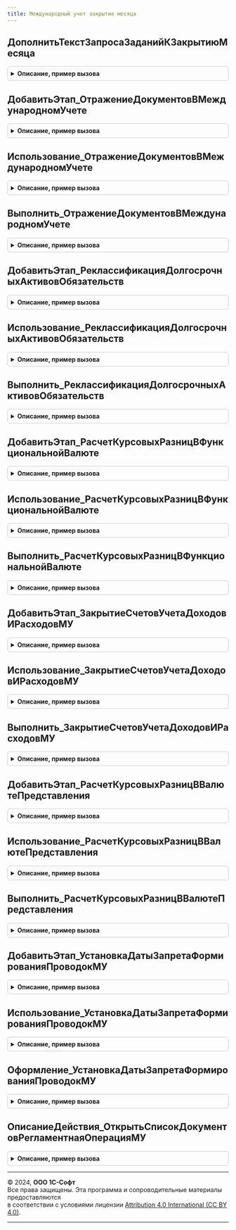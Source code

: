 ```yaml
---
title: Международный учет закрытие месяца
---
```



## ДополнитьТекстЗапросаЗаданийКЗакрытиюМесяца
<details style="margin: 1em 0; padding: 0.5em; border: 1px solid #ccc; border-radius: 6px;">

<summary style="font-weight: bold; cursor: pointer;">Описание, пример вызова</summary>

```bsl

// Дополняет текст запроса механизма формирования заданий закрытия месяца.
//
// Параметры:
// 	Запрос - Запрос - используется для установки параметров запроса.
// 	ТекстЗапроса - Строка - строка с текстом запроса.
// 	ТекстЗапросаВременныхТаблиц - Строка - строка с текстом запроса временных таблиц.
// 	ИменаВременныхТаблиц - Строка - массив имен создаваемых временных таблиц для последующего уничтожения.
Процедура ДополнитьТекстЗапросаЗаданийКЗакрытиюМесяца(Запрос, ТекстЗапроса, ТекстЗапросаВременныхТаблиц, ИменаВременныхТаблиц) Экспорт
```

Пример вызова
```bsl
МеждународныйУчетЗакрытиеМесяца.ДополнитьТекстЗапросаЗаданийКЗакрытиюМесяца(Запрос, ТекстЗапроса, ТекстЗапросаВременныхТаблиц, ИменаВременныхТаблиц) 
```
</details>

## ДобавитьЭтап_ОтражениеДокументовВМеждународномУчете
<details style="margin: 1em 0; padding: 0.5em; border: 1px solid #ccc; border-radius: 6px;">

<summary style="font-weight: bold; cursor: pointer;">Описание, пример вызова</summary>

```bsl

// Добавляет этап в таблицу этапов закрытия месяца.
// Элементы данной таблицы являются элементами второго уровня в дереве этапов в форме закрытия месяца.
//
// Параметры:
// 	ТаблицаЭтапов - см. Обработки.ОперацииЗакрытияМесяца.ИнициализироватьТаблицуОписанияЭтапов
// 	ТекущийРодитель - Строка - идентификатор группы.
Процедура ДобавитьЭтап_ОтражениеДокументовВМеждународномУчете(ТаблицаЭтапов,ТекущийРодитель) Экспорт
```

Пример вызова
```bsl
МеждународныйУчетЗакрытиеМесяца.ДобавитьЭтап_ОтражениеДокументовВМеждународномУчете(ТаблицаЭтапов, ТекущийРодитель) 
```
</details>

## Использование_ОтражениеДокументовВМеждународномУчете
<details style="margin: 1em 0; padding: 0.5em; border: 1px solid #ccc; border-radius: 6px;">

<summary style="font-weight: bold; cursor: pointer;">Описание, пример вызова</summary>

```bsl

// Выполняет проверку необходимости выполнения этапа закрытия месяца.
//
// Параметры:
//	ПараметрыОбработчика - см. ЗакрытиеМесяцаСервер.ИнициализироватьПараметрыОбработчикаЭтапаЗакрытияМесяцаДляПроверки.
//
Процедура Использование_ОтражениеДокументовВМеждународномУчете(ПараметрыОбработчика) Экспорт
```

Пример вызова
```bsl
МеждународныйУчетЗакрытиеМесяца.Использование_ОтражениеДокументовВМеждународномУчете(ПараметрыОбработчика) 
```
</details>

## Выполнить_ОтражениеДокументовВМеждународномУчете
<details style="margin: 1em 0; padding: 0.5em; border: 1px solid #ccc; border-radius: 6px;">

<summary style="font-weight: bold; cursor: pointer;">Описание, пример вызова</summary>

```bsl

// Выполняет этап закрытия месяца.
//
// Параметры:
//	ПараметрыОбработчика - см. ЗакрытиеМесяцаСервер.ИнициализироватьПараметрыОбработчикаЭтапаЗакрытияМесяцаДляПроверки.
//
Процедура Выполнить_ОтражениеДокументовВМеждународномУчете(ПараметрыОбработчика) Экспорт
```

Пример вызова
```bsl
МеждународныйУчетЗакрытиеМесяца.Выполнить_ОтражениеДокументовВМеждународномУчете(ПараметрыОбработчика) 
```
</details>

## ДобавитьЭтап_РеклассификацияДолгосрочныхАктивовОбязательств
<details style="margin: 1em 0; padding: 0.5em; border: 1px solid #ccc; border-radius: 6px;">

<summary style="font-weight: bold; cursor: pointer;">Описание, пример вызова</summary>

```bsl

// Добавляет этап в таблицу этапов закрытия месяца.
// Элементы данной таблицы являются элементами второго уровня в дереве этапов в форме закрытия месяца.
//
// Параметры:
// 	ТаблицаЭтапов - см. Обработки.ОперацииЗакрытияМесяца.ИнициализироватьТаблицуОписанияЭтапов
// 	ТекущийРодитель - Строка - идентификатор группы.
Процедура ДобавитьЭтап_РеклассификацияДолгосрочныхАктивовОбязательств(ТаблицаЭтапов, ТекущийРодитель) Экспорт
```

Пример вызова
```bsl
МеждународныйУчетЗакрытиеМесяца.ДобавитьЭтап_РеклассификацияДолгосрочныхАктивовОбязательств(ТаблицаЭтапов, ТекущийРодитель) 
```
</details>

## Использование_РеклассификацияДолгосрочныхАктивовОбязательств
<details style="margin: 1em 0; padding: 0.5em; border: 1px solid #ccc; border-radius: 6px;">

<summary style="font-weight: bold; cursor: pointer;">Описание, пример вызова</summary>

```bsl

// Выполняет проверку необходимости выполнения этапа закрытия месяца.
//
// Параметры:
//	ПараметрыОбработчика - см. ЗакрытиеМесяцаСервер.ИнициализироватьПараметрыОбработчикаЭтапаЗакрытияМесяцаДляПроверки.
//
Процедура Использование_РеклассификацияДолгосрочныхАктивовОбязательств(ПараметрыОбработчика) Экспорт
```

Пример вызова
```bsl
МеждународныйУчетЗакрытиеМесяца.Использование_РеклассификацияДолгосрочныхАктивовОбязательств(ПараметрыОбработчика) 
```
</details>

## Выполнить_РеклассификацияДолгосрочныхАктивовОбязательств
<details style="margin: 1em 0; padding: 0.5em; border: 1px solid #ccc; border-radius: 6px;">

<summary style="font-weight: bold; cursor: pointer;">Описание, пример вызова</summary>

```bsl

// Выполняет этап закрытия месяца.
//
// Параметры:
//	ПараметрыОбработчика - см. ЗакрытиеМесяцаСервер.ИнициализироватьПараметрыОбработчикаЭтапаЗакрытияМесяцаДляПроверки.
//
Процедура Выполнить_РеклассификацияДолгосрочныхАктивовОбязательств(ПараметрыОбработчика) Экспорт
```

Пример вызова
```bsl
МеждународныйУчетЗакрытиеМесяца.Выполнить_РеклассификацияДолгосрочныхАктивовОбязательств(ПараметрыОбработчика) 
```
</details>

## ДобавитьЭтап_РасчетКурсовыхРазницВФункциональнойВалюте
<details style="margin: 1em 0; padding: 0.5em; border: 1px solid #ccc; border-radius: 6px;">

<summary style="font-weight: bold; cursor: pointer;">Описание, пример вызова</summary>

```bsl

// Добавляет этап в таблицу этапов закрытия месяца.
// Элементы данной таблицы являются элементами второго уровня в дереве этапов в форме закрытия месяца.
//
// Параметры:
// 	ТаблицаЭтапов - см. Обработки.ОперацииЗакрытияМесяца.ИнициализироватьТаблицуОписанияЭтапов
// 	ТекущийРодитель - Строка - идентификатор группы.
//
Процедура ДобавитьЭтап_РасчетКурсовыхРазницВФункциональнойВалюте(ТаблицаЭтапов,ТекущийРодитель) Экспорт
```

Пример вызова
```bsl
МеждународныйУчетЗакрытиеМесяца.ДобавитьЭтап_РасчетКурсовыхРазницВФункциональнойВалюте(ТаблицаЭтапов, ТекущийРодитель) 
```
</details>

## Использование_РасчетКурсовыхРазницВФункциональнойВалюте
<details style="margin: 1em 0; padding: 0.5em; border: 1px solid #ccc; border-radius: 6px;">

<summary style="font-weight: bold; cursor: pointer;">Описание, пример вызова</summary>

```bsl

// Выполняет проверку необходимости выполнения этапа закрытия месяца.
//
// Параметры:
//	ПараметрыОбработчика - см. ЗакрытиеМесяцаСервер.ИнициализироватьПараметрыОбработчикаЭтапаЗакрытияМесяцаДляПроверки.
//
Процедура Использование_РасчетКурсовыхРазницВФункциональнойВалюте(ПараметрыОбработчика) Экспорт
```

Пример вызова
```bsl
МеждународныйУчетЗакрытиеМесяца.Использование_РасчетКурсовыхРазницВФункциональнойВалюте(ПараметрыОбработчика) 
```
</details>

## Выполнить_РасчетКурсовыхРазницВФункциональнойВалюте
<details style="margin: 1em 0; padding: 0.5em; border: 1px solid #ccc; border-radius: 6px;">

<summary style="font-weight: bold; cursor: pointer;">Описание, пример вызова</summary>

```bsl

// Выполняет этап закрытия месяца.
//
// Параметры:
//	ПараметрыОбработчика - см. ЗакрытиеМесяцаСервер.ИнициализироватьПараметрыОбработчикаЭтапаЗакрытияМесяцаДляПроверки.
//
Процедура Выполнить_РасчетКурсовыхРазницВФункциональнойВалюте(ПараметрыОбработчика) Экспорт
```

Пример вызова
```bsl
МеждународныйУчетЗакрытиеМесяца.Выполнить_РасчетКурсовыхРазницВФункциональнойВалюте(ПараметрыОбработчика) 
```
</details>

## ДобавитьЭтап_ЗакрытиеСчетовУчетаДоходовИРасходовМУ
<details style="margin: 1em 0; padding: 0.5em; border: 1px solid #ccc; border-radius: 6px;">

<summary style="font-weight: bold; cursor: pointer;">Описание, пример вызова</summary>

```bsl

// Добавляет этап в таблицу этапов закрытия месяца.
// Элементы данной таблицы являются элементами второго уровня в дереве этапов в форме закрытия месяца.
//
// Параметры:
// 	ТаблицаЭтапов - см. Обработки.ОперацииЗакрытияМесяца.ИнициализироватьТаблицуОписанияЭтапов
// 	ТекущийРодитель - Строка - идентификатор группы.
Процедура ДобавитьЭтап_ЗакрытиеСчетовУчетаДоходовИРасходовМУ(ТаблицаЭтапов,ТекущийРодитель) Экспорт
```

Пример вызова
```bsl
МеждународныйУчетЗакрытиеМесяца.ДобавитьЭтап_ЗакрытиеСчетовУчетаДоходовИРасходовМУ(ТаблицаЭтапов, ТекущийРодитель) 
```
</details>

## Использование_ЗакрытиеСчетовУчетаДоходовИРасходовМУ
<details style="margin: 1em 0; padding: 0.5em; border: 1px solid #ccc; border-radius: 6px;">

<summary style="font-weight: bold; cursor: pointer;">Описание, пример вызова</summary>

```bsl

// Выполняет проверку необходимости выполнения этапа закрытия месяца.
//
// Параметры:
//	ПараметрыОбработчика - см. ЗакрытиеМесяцаСервер.ИнициализироватьПараметрыОбработчикаЭтапаЗакрытияМесяцаДляПроверки.
//
Процедура Использование_ЗакрытиеСчетовУчетаДоходовИРасходовМУ(ПараметрыОбработчика) Экспорт
```

Пример вызова
```bsl
МеждународныйУчетЗакрытиеМесяца.Использование_ЗакрытиеСчетовУчетаДоходовИРасходовМУ(ПараметрыОбработчика) 
```
</details>

## Выполнить_ЗакрытиеСчетовУчетаДоходовИРасходовМУ
<details style="margin: 1em 0; padding: 0.5em; border: 1px solid #ccc; border-radius: 6px;">

<summary style="font-weight: bold; cursor: pointer;">Описание, пример вызова</summary>

```bsl

// Выполняет этап закрытия месяца.
//
// Параметры:
//	ПараметрыОбработчика - см. ЗакрытиеМесяцаСервер.ИнициализироватьПараметрыОбработчикаЭтапаЗакрытияМесяцаДляПроверки.
//
Процедура Выполнить_ЗакрытиеСчетовУчетаДоходовИРасходовМУ(ПараметрыОбработчика) Экспорт
```

Пример вызова
```bsl
МеждународныйУчетЗакрытиеМесяца.Выполнить_ЗакрытиеСчетовУчетаДоходовИРасходовМУ(ПараметрыОбработчика) 
```
</details>

## ДобавитьЭтап_РасчетКурсовыхРазницВВалютеПредставления
<details style="margin: 1em 0; padding: 0.5em; border: 1px solid #ccc; border-radius: 6px;">

<summary style="font-weight: bold; cursor: pointer;">Описание, пример вызова</summary>

```bsl

// Добавляет этап в таблицу этапов закрытия месяца.
// Элементы данной таблицы являются элементами второго уровня в дереве этапов в форме закрытия месяца.
//
// Параметры:
// 	ТаблицаЭтапов - см. Обработки.ОперацииЗакрытияМесяца.ИнициализироватьТаблицуОписанияЭтапов
// 	ТекущийРодитель - Строка - идентификатор группы.
Процедура ДобавитьЭтап_РасчетКурсовыхРазницВВалютеПредставления(ТаблицаЭтапов,ТекущийРодитель) Экспорт
```

Пример вызова
```bsl
МеждународныйУчетЗакрытиеМесяца.ДобавитьЭтап_РасчетКурсовыхРазницВВалютеПредставления(ТаблицаЭтапов, ТекущийРодитель) 
```
</details>

## Использование_РасчетКурсовыхРазницВВалютеПредставления
<details style="margin: 1em 0; padding: 0.5em; border: 1px solid #ccc; border-radius: 6px;">

<summary style="font-weight: bold; cursor: pointer;">Описание, пример вызова</summary>

```bsl

// Выполняет проверку необходимости выполнения этапа закрытия месяца.
//
// Параметры:
//	ПараметрыОбработчика - см. ЗакрытиеМесяцаСервер.ИнициализироватьПараметрыОбработчикаЭтапаЗакрытияМесяцаДляПроверки.
//
Процедура Использование_РасчетКурсовыхРазницВВалютеПредставления(ПараметрыОбработчика) Экспорт
```

Пример вызова
```bsl
МеждународныйУчетЗакрытиеМесяца.Использование_РасчетКурсовыхРазницВВалютеПредставления(ПараметрыОбработчика) 
```
</details>

## Выполнить_РасчетКурсовыхРазницВВалютеПредставления
<details style="margin: 1em 0; padding: 0.5em; border: 1px solid #ccc; border-radius: 6px;">

<summary style="font-weight: bold; cursor: pointer;">Описание, пример вызова</summary>

```bsl

// Выполняет этап закрытия месяца.
//
// Параметры:
//	ПараметрыОбработчика - см. ЗакрытиеМесяцаСервер.ИнициализироватьПараметрыОбработчикаЭтапаЗакрытияМесяцаДляПроверки.
//
Процедура Выполнить_РасчетКурсовыхРазницВВалютеПредставления(ПараметрыОбработчика) Экспорт
```

Пример вызова
```bsl
МеждународныйУчетЗакрытиеМесяца.Выполнить_РасчетКурсовыхРазницВВалютеПредставления(ПараметрыОбработчика) 
```
</details>

## ДобавитьЭтап_УстановкаДатыЗапретаФормированияПроводокМУ
<details style="margin: 1em 0; padding: 0.5em; border: 1px solid #ccc; border-radius: 6px;">

<summary style="font-weight: bold; cursor: pointer;">Описание, пример вызова</summary>

```bsl

// Добавляет этап в таблицу этапов закрытия месяца.
// Элементы данной таблицы являются элементами второго уровня в дереве этапов в форме закрытия месяца.
//
// Параметры:
// 	ТаблицаЭтапов - см. Обработки.ОперацииЗакрытияМесяца.ИнициализироватьТаблицуОписанияЭтапов
// 	ТекущийРодитель - Строка - идентификатор группы.
Процедура ДобавитьЭтап_УстановкаДатыЗапретаФормированияПроводокМУ(ТаблицаЭтапов,ТекущийРодитель) Экспорт
```

Пример вызова
```bsl
МеждународныйУчетЗакрытиеМесяца.ДобавитьЭтап_УстановкаДатыЗапретаФормированияПроводокМУ(ТаблицаЭтапов, ТекущийРодитель) 
```
</details>

## Использование_УстановкаДатыЗапретаФормированияПроводокМУ
<details style="margin: 1em 0; padding: 0.5em; border: 1px solid #ccc; border-radius: 6px;">

<summary style="font-weight: bold; cursor: pointer;">Описание, пример вызова</summary>

```bsl

// Выполняет проверку необходимости выполнения этапа закрытия месяца.
//
// Параметры:
//	ПараметрыОбработчика - см. ЗакрытиеМесяцаСервер.ИнициализироватьПараметрыОбработчикаЭтапаЗакрытияМесяцаДляПроверки.
//
Процедура Использование_УстановкаДатыЗапретаФормированияПроводокМУ(ПараметрыОбработчика) Экспорт
```

Пример вызова
```bsl
МеждународныйУчетЗакрытиеМесяца.Использование_УстановкаДатыЗапретаФормированияПроводокМУ(ПараметрыОбработчика) 
```
</details>

## Оформление_УстановкаДатыЗапретаФормированияПроводокМУ
<details style="margin: 1em 0; padding: 0.5em; border: 1px solid #ccc; border-radius: 6px;">

<summary style="font-weight: bold; cursor: pointer;">Описание, пример вызова</summary>

```bsl

// Инициализирует наименование этапа установки даты запрета формирования проводок
//
// Параметры:
// 	ПараметрыОбработчика - см. Обработки.ОперацииЗакрытияМесяца.ИнициализироватьПараметрыОбработчикаЭтапа
//
Процедура Оформление_УстановкаДатыЗапретаФормированияПроводокМУ(ПараметрыОбработчика) Экспорт
```

Пример вызова
```bsl
МеждународныйУчетЗакрытиеМесяца.Оформление_УстановкаДатыЗапретаФормированияПроводокМУ(ПараметрыОбработчика) 
```
</details>

## ОписаниеДействия_ОткрытьСписокДокументовРегламентнаяОперацияМУ
<details style="margin: 1em 0; padding: 0.5em; border: 1px solid #ccc; border-radius: 6px;">

<summary style="font-weight: bold; cursor: pointer;">Описание, пример вызова</summary>

```bsl

// Описание действия "Открыть форму списка документов ""Регламентная операция (международный учет)""".
// Отбор по типам операций берется из свойства ТипыРегламентныхОпераций описания этапа закрытия месяца.
//
// Возвращаемое значение:
//	Структура - см. ЗакрытиеМесяцаСервер.СтруктураОписанияДействия
//
Функция ОписаниеДействия_ОткрытьСписокДокументовРегламентнаяОперацияМУ() Экспорт
```

Пример вызова
```bsl
Результат = МеждународныйУчетЗакрытиеМесяца.ОписаниеДействия_ОткрытьСписокДокументовРегламентнаяОперацияМУ() 
```
</details>

---

© 2024, **ООО 1С-Софт**  
Все права защищены. Эта программа и сопроводительные материалы предоставляются  
в соответствии с условиями лицензии [Attribution 4.0 International (CC BY 4.0)](https://creativecommons.org/licenses/by/4.0/legalcode).

---
